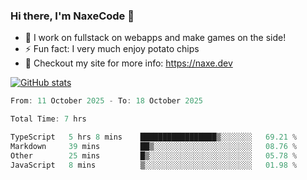 ### Hi there, I'm NaxeCode 👋
- 🔭 I work on fullstack on webapps and make games on the side!
- ⚡ Fun fact: I very much enjoy potato chips
- 🔋 Checkout my site for more info: https://naxe.dev

[![GitHub stats](https://github-readme-stats.vercel.app/api?username=naxecode&theme=onedark)](https://naxe.dev)

<!--START_SECTION:waka-->

```csharp
From: 11 October 2025 - To: 18 October 2025

Total Time: 7 hrs

TypeScript   5 hrs 8 mins    █████████████████▒░░░░░░░   69.21 %
Markdown     39 mins         ██▒░░░░░░░░░░░░░░░░░░░░░░   08.76 %
Other        25 mins         █▒░░░░░░░░░░░░░░░░░░░░░░░   05.78 %
JavaScript   8 mins          ▒░░░░░░░░░░░░░░░░░░░░░░░░   01.98 %
```

<!--END_SECTION:waka-->



<!--
**NaxeCode/NaxeCode** is a ✨ _special_ ✨ repository because its `README.md` (this file) appears on your GitHub profile.

Here are some ideas to get you started:

- 🔭 I’m currently working on Web apps for indie games!
- 🌱 I’m currently mastering C#
- 👯 I’m looking to collaborate on ...
- 🤔 I’m looking for help with ...
- 💬 Ask me about ...
- 📫 How to reach me: ...
- 😄 Pronouns: ...
- ⚡ Fun fact: I love chips
-->
